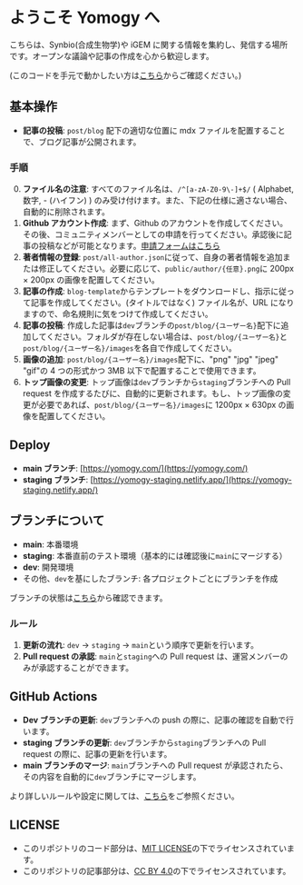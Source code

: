 # ようこそ Yomogy へ

こちらは、Synbio(合成生物学)や iGEM に関する情報を集約し、発信する場所です。オープンな議論や記事の作成を心から歓迎します。

(このコードを手元で動かしたい方は[こちら](/README.dev.md)からご確認ください。)

## 基本操作

- **記事の投稿**: `post/blog` 配下の適切な位置に mdx ファイルを配置することで、ブログ記事が公開されます。

### 手順

0. **ファイル名の注意**: すべてのファイル名は、`/^[a-zA-Z0-9\-]+$/` ( Alphabet, 数字, - (ハイフン) ) のみ受け付けます。また、下記の仕様に適さない場合、自動的に削除されます。
1. **Github アカウント作成**: まず、Github のアカウントを作成してください。その後、コミュニティメンバーとしての申請を行ってください。承認後に記事の投稿などが可能となります。[申請フォームはこちら](https://forms.gle/tCuE8HzymknGH24R7)
2. **著者情報の登録**: `post/all-author.json`に従って、自身の著者情報を追加または修正してください。必要に応じて、`public/author/{任意}.png`に 200px × 200px の画像を配置してください。
3. **記事の作成**: `blog-template`からテンプレートをダウンロードし、指示に従って記事を作成してください。(タイトルではなく) ファイル名が、URL になりますので、命名規則に気をつけて作成してください。
4. **記事の投稿**: 作成した記事は`dev`ブランチの`post/blog/{ユーザー名}`配下に追加してください。フォルダが存在しない場合は、`post/blog/{ユーザー名}`と`post/blog/{ユーザー名}/images`を各自で作成してください。
5. **画像の追加**: `post/blog/{ユーザー名}/images`配下に、"png" "jpg" "jpeg" "gif"の 4 つの形式かつ 3MB 以下で配置することで使用できます。
6. **トップ画像の変更**: トップ画像は`dev`ブランチから`staging`ブランチへの Pull request を作成するたびに、自動的に更新されます。もし、トップ画像の変更が必要であれば、`post/blog/{ユーザー名}/images`に 1200px × 630px の画像を配置してください。

## Deploy

- **main ブランチ**: [https://yomogy.com/](https://yomogy.com/)
- **staging ブランチ**: [https://yomogy-staging.netlify.app/](https://yomogy-staging.netlify.app/)

## ブランチについて

- **main**: 本番環境
- **staging**: 本番直前のテスト環境（基本的には確認後に`main`にマージする）
- **dev**: 開発環境
- その他、`dev`を基にしたブランチ: 各プロジェクトごとにブランチを作成

ブランチの状態は[こちら](https://github.com/yomogyhub/yomogy_main/network)から確認できます。

### ルール

1. **更新の流れ**: `dev` → `staging` → `main`という順序で更新を行います。
2. **Pull request の承認**: `main`と`staging`への Pull request は、運営メンバーのみが承認することができます。

## GitHub Actions

- **Dev ブランチの更新**: `dev`ブランチへの push の際に、記事の確認を自動で行います。
- **staging ブランチの更新**: `dev`ブランチから`staging`ブランチへの Pull request の際に、記事の更新を行います。
- **main ブランチのマージ**: `main`ブランチへの Pull request が承認されたら、その内容を自動的に`dev`ブランチにマージします。

より詳しいルールや設定に関しては、[こちら](https://docs.google.com/document/d/1FWIKMC0qhX1lNA9h32stjj3dL1AcozJRctZxywR8170/edit?usp=sharing)をご参照ください。

## LICENSE

- このリポジトリのコード部分は、[MIT LICENSE](/LICENSE)の下でライセンスされています。
- このリポジトリの記事部分は、[CC BY 4.0](/CONTENT_LICENSE)の下でライセンスされています。
